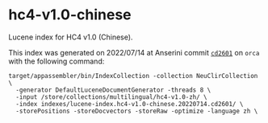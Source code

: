 # hc4-v1.0-chinese

Lucene index for HC4 v1.0 (Chinese).

This index was generated on 2022/07/14 at Anserini commit [`cd2601`](https://github.com/castorini/anserini/commit/cd26013fe6f1a8bcaebc440392e6c97c7bd486b7) on `orca` with the following command:

```
target/appassembler/bin/IndexCollection -collection NeuClirCollection \
  -generator DefaultLuceneDocumentGenerator -threads 8 \
  -input /store/collections/multilingual/hc4-v1.0-zh/ \
  -index indexes/lucene-index.hc4-v1.0-chinese.20220714.cd2601/ \
  -storePositions -storeDocvectors -storeRaw -optimize -language zh \
```
